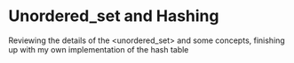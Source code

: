 # Unordered_set and Hashing #

Reviewing the details of the <unordered_set> and some concepts, finishing up with my own implementation of the hash table

